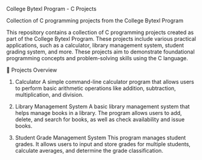 College Bytexl Program - C Projects

Collection of C programming projects from the College Bytexl Program

This repository contains a collection of C programming projects created as part of the College Bytexl Program. These projects include various practical applications, such as a calculator, library management system, student grading system, and more. These projects aim to demonstrate foundational programming concepts and problem-solving skills using the C language.

🚀 Projects Overview
1. Calculator
A simple command-line calculator program that allows users to perform basic arithmetic operations like addition, subtraction, multiplication, and division.


2. Library Management System
A basic library management system that helps manage books in a library. The program allows users to add, delete, and search for books, as well as check availability and issue books.


3. Student Grade Management System
This program manages student grades. It allows users to input and store grades for multiple students, calculate averages, and determine the grade classification.
